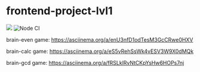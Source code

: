 # frontend-project-lvl1

<a href="https://codeclimate.com/github/codeclimate/codeclimate/maintainability"><img src="https://api.codeclimate.com/v1/badges/a99a88d28ad37a79dbf6/maintainability" /></a> ![Node CI](https://github.com/vsbdn/frontend-project-lvl1/workflows/Node%20CI/badge.svg)

brain-even game: https://asciinema.org/a/enU3nfD1odTesM3GcCRwe0HXV

brain-calc game: https://asciinema.org/a/eS5vRehSsWk4vESV3W9X0dMQk

brain-gcd game: https://asciinema.org/a/fRSLklRvNtCKpYsHw6HOPs7nj
